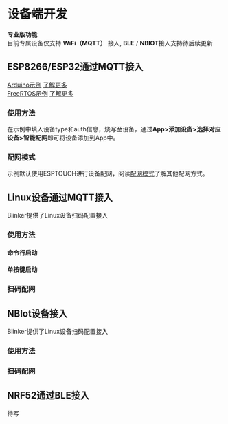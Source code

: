 # 设备端开发  
**专业版功能**  
目前专属设备仅支持 **WiFi（MQTT）** 接入, **BLE** / **NBIOT**接入支持待后续更新  

## ESP8266/ESP32通过MQTT接入  
[Arduino示例](https://github.com/blinker-iot/blinker-library/blob/master/examples/Blinker_PRO/Blinker_PRO_ESP/Blinker_PRO_ESP.ino) [了解更多](https://diandeng.tech/doc/arduino-support-1)  
[FreeRTOS示例](https://github.com/blinker-iot/blinker-esp-idf/tree/master/ESP8266/examples/Blinker_PRO_ESP/Hello_WiFi) [了解更多](https://diandeng.tech/doc/freertos-support-1)  
### 使用方法  
在示例中填入设备type和auth信息，烧写至设备，通过**App>添加设备>选择对应设备>智能配网**即可将设备添加到App中。  
### 配网模式  
示例默认使用ESPTOUCH进行设备配网，阅读[配网模式](https://diandeng.tech/doc/config-mode)了解其他配网方式。  

## Linux设备通过MQTT接入  
Blinker提供了Linux设备扫码配置接入  

### 使用方法  
#### 命令行启动  

#### 单按键启动  

### 扫码配网   

## NBIot设备接入  
Blinker提供了Linux设备扫码配置接入  
### 使用方法  

### 扫码配网   

## NRF52通过BLE接入  
待写
